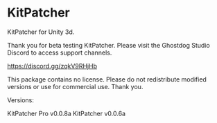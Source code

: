 # KitPatcher
KitPatcher for Unity 3d.

Thank you for beta testing KitPatcher.
Please visit the Ghostdog Studio Discord to access support channels. 

https://discord.gg/zqkV9RHjHb


This package contains no license. Please do not redistribute modified versions or use for commercial use. 
Thank you. 

Versions:

KitPatcher Pro v0.0.8a
KitPatcher v0.0.6a
